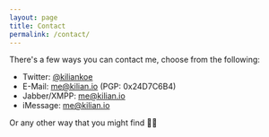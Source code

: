 ```yaml
---
layout: page
title: Contact
permalink: /contact/
---
```


There's a few ways you can contact me, choose from the following:

 - Twitter: [@kiliankoe](https://twitter.com/kiliankoe)
 - E-Mail: [me@kilian.io](mailto:me@kilian.io) (PGP: 0x24D7C6B4)
 - Jabber/XMPP: [me@kilian.io](xmpp:me@kilian.io)
 - iMessage: [me@kilian.io](imessage:me@kilian.io)

Or any other way that you might find ✌🏼
